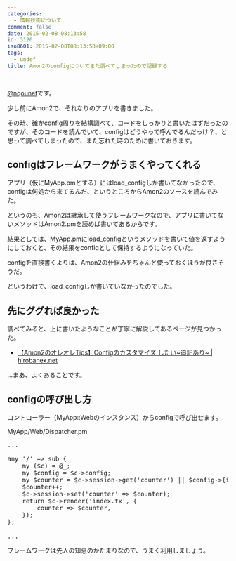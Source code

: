 ```yaml
---
categories:
  - 情報技術について
comment: false
date: 2015-02-08 08:13:58
id: 3126
iso8601: 2015-02-08T08:13:58+09:00
tags:
  - undef
title: Amon2のconfigについてまた調べてしまったので記録する

---
```


<p><a href="https://twitter.com/nqounet">@nqounet</a>です。</p>

<p>少し前にAmon2で、それなりのアプリを書きました。</p>

<p>その時、確かconfig周りを結構調べて、コードをしっかりと書いたはずだったのですが、そのコードを読んでいて、configはどうやって呼んでるんだっけ？、と思って調べてしまったので、また忘れた時のために書いておきます。</p>



<h2>configはフレームワークがうまくやってくれる</h2>

<p>アプリ（仮にMyApp.pmとする）にはload_configしか書いてなかったので、configは何処から来てるんだ、というところからAmon2のソースを読んでみた。</p>

<p>というのも、Amon2は継承して使うフレームワークなので、アプリに書いてないメソッドはAmon2.pmを読めば書いてあるからです。</p>

<p>結果としては、MyApp.pmにload_configというメソッドを書いて値を返すようにしておくと、その結果をconfigとして保持するようになっていた。</p>

<p>configを直接書くよりは、Amon2の仕組みをちゃんと使っておくほうが良さそうだ。</p>

<p>というわけで、load_configしか書いていなかったのでした。</p>

<h2>先にググれば良かった</h2>

<p>調べてみると、上に書いたようなことが丁寧に解説してあるページが見つかった。</p>

<ul>
<li><a href="http://hirobanex.net/article/2012/12/1356958247">【Amon2のオレオレTips】Configのカスタマイズ したい~追記あり~ | hirobanex.net</a></li>
</ul>

<p>…まあ、よくあることです。</p>

<h2>configの呼び出し方</h2>

<p>コントローラー（MyApp::Webのインスタンス）からconfigで呼び出せます。</p>

<p>MyApp/Web/Dispatcher.pm</p>

<pre class="lang:perl">
...

any '/' => sub {
    my ($c) = @_;
    my $config = $c->config;
    my $counter = $c->session->get('counter') || $config->{initial_counter};
    $counter++;
    $c->session->set('counter' => $counter);
    return $c->render('index.tx', {
        counter => $counter,
    });
};

...
</pre>

<p>フレームワークは先人の知恵のかたまりなので、うまく利用しましょう。</p>
    	